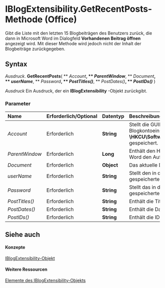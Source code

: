 
# IBlogExtensibility.GetRecentPosts-Methode (Office)

Gibt die Liste mit den letzten 15 Blogbeiträgen des Benutzers zurück, die dann in Microsoft Word im Dialogfeld  **Vorhandenen Beitrag öffnen** angezeigt wird. Mit dieser Methode wird jedoch nicht der Inhalt der Blogbeiträge zurückgegeben.


## Syntax

 _Ausdruck_. **GetRecentPosts**( ** _Account_**, ** _ParentWindow_**, ** _Document_**, ** _userName_**, ** _Password_**, ** _PostTitles()_**, ** _PostDates()_**, ** _PostIDs()_** )

 _Ausdruck_ Ein Ausdruck, der ein **IBlogExtensibility** -Objekt zurückgibt.


### Parameter



|**Name**|**Erforderlich/Optional**|**Datentyp**|**Beschreibung**|
|:-----|:-----|:-----|:-----|
| _Account_|Erforderlich|**String**|Stellt die GUID eines Kontoregistrierungsschlüssels dar. Blogkontoeinstellungen werden in der Registrierung unter  **\\HKCU\Software\Microsoft\Office\Common\Blog\Account** gespeichert.|
| _ParentWindow_|Erforderlich|**Long**|Enthält den HWND für das Fenster, aus dem Microsoft Word den Aufruf ausführt.|
| _Document_|Erforderlich|**Object**|Das aktuelle Dokument.|
| _userName_|Erforderlich|**String**|Stellt den in den Registrierungskontoeinstellungen gespeicherten Benutzernamen dar.|
| _Password_|Erforderlich|**String**|Stellt das in den Registrierungskontoeinstellungen gespeicherte Kennwort des Benutzers dar.|
| _PostTitles()_|Erforderlich|**String**|Enthält die Titel der letzten 15 Beiträge.|
| _PostDates()_|Erforderlich|**String**|Enthält die Datumsangaben der letzten 15 Beiträge.|
| _PostIDs()_|Erforderlich|**String**|Enthält die IDs der letzten 15 Beiträge.|

## Siehe auch


#### Konzepte


[IBlogExtensibility-Objekt](9757afdb-da45-8b97-636f-476efe036ac3.md)
#### Weitere Ressourcen


[Elemente des IBlogExtensibility-Objekts](http://msdn.microsoft.com/library/55f27978-9b18-f9a5-c276-298b2539ec3c%28Office.15%29.aspx)